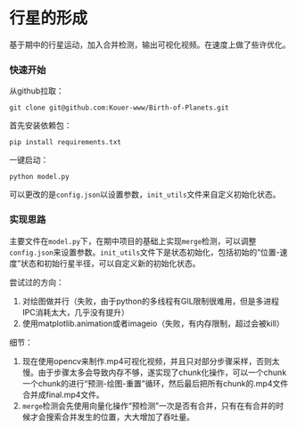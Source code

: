 # 行星的形成
基于期中的行星运动，加入合并检测，输出可视化视频。在速度上做了些许优化。

### 快速开始
从github拉取：
~~~
git clone git@github.com:Kouer-www/Birth-of-Planets.git
~~~

首先安装依赖包：
~~~
pip install requirements.txt
~~~

一键启动：
~~~
python model.py
~~~

可以更改的是`config.json`以设置参数，`init_utils`文件来自定义初始化状态。

### 实现思路
主要文件在`model.py`下，在期中项目的基础上实现`merge`检测，可以调整`config.json`来设置参数。`init_utils`文件下是状态初始化，包括初始的“位置-速度”状态和初始行星半径，可以自定义新的初始化状态。

尝试过的方向：
1. 对绘图做并行（失败，由于python的多线程有GIL限制很难用，但是多进程IPC消耗太大，几乎没有提升）
2. 使用matplotlib.animation或者imageio（失败，有内存限制，超过会被kill）

细节：
1. 现在使用opencv来制作.mp4可视化视频，并且只对部分步骤采样，否则太慢。由于步骤太多会导致内存不够，遂实现了chunk化操作，可以一个chunk一个chunk的进行“预测-绘图-重置”循环，然后最后把所有chunk的.mp4文件合并成final.mp4文件。
2. `merge`检测会先使用向量化操作“预检测”一次是否有合并，只有在有合并的时候才会搜索合并发生的位置，大大增加了吞吐量。